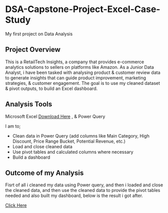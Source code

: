 # DSA-Capstone-Project-Excel-Case-Study
My first project on Data Analysis
## Project Overview
 This is a RetailTech Insights, a company that provides
e-commerce analytics solutions to sellers on platforms like Amazon. As a Junior Data Analyst, i have been
tasked with analysing product & customer review data to generate insights that can
guide product improvement, marketing strategies, & customer engagement. The goal is to use my cleaned dataset & pivot outputs, to build an Excel dashboard.
## Analysis Tools
   Microsoft Excel [Download Here](https://www.microsoft.com/en-us/microsoft-365/buy/compare-all-microsoft-365-products)
, & Power Query

   I am to;
- Clean data in Power Query (add columns like Main Category, High Discount, Price Range Bucket, Potential Revenue, etc.)
- Load and close cleaned data
- Use pivot tables and calculated columns where necessary
- Build a dashboard

## Outcome of my Analysis

 Fisrt of all i cleaned my data using Power query, and then i loaded and close the cleaned data, and then use the cleaned data to provide the pivot tables needed and also built my dashboard, below is the result i got after.

[Click Here](https://docs.google.com/spreadsheets/d/1OHt8ltceJ27XEcmDAP8NsOFjNQvJ9sta/edit?usp=sharing&ouid=104155766793079010065&rtpof=true&sd=true)
 
